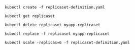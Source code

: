 `kubectl create -f replicaset-definition.yaml`

`kubectl get replicaset`

`kubectl delete replicaset myapp-replicaset`

`kubectl replace -f replicaset myapp-replicaset`

`kubectl scale -replicas=6 -f replicaset-definition.yaml`

